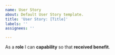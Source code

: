 ```yaml
---
name: User Story
about: Default User Story template.
title: 'User Story: [Title]'
labels: ''
assignees: ''

---
```


As a **role** I can **capability** so that **received benefit**.
